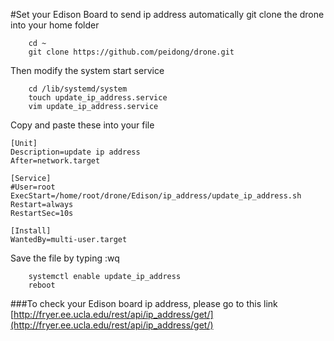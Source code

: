 #Set your Edison Board to send ip address automatically
git clone the drone into your home folder

        cd ~
        git clone https://github.com/peidong/drone.git

Then modify the system start service

        cd /lib/systemd/system
        touch update_ip_address.service
        vim update_ip_address.service

Copy and paste these into your file

    [Unit]
    Description=update ip address
    After=network.target
     
    [Service]
    #User=root
    ExecStart=/home/root/drone/Edison/ip_address/update_ip_address.sh
    Restart=always
    RestartSec=10s
     
    [Install]
    WantedBy=multi-user.target

Save the file by typing :wq

        systemctl enable update_ip_address
        reboot

###To check your Edison board ip address, please go to this link [http://fryer.ee.ucla.edu/rest/api/ip_address/get/](http://fryer.ee.ucla.edu/rest/api/ip_address/get/)

